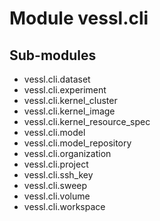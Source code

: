 Module vessl.cli
================

Sub-modules
-----------
* vessl.cli.dataset
* vessl.cli.experiment
* vessl.cli.kernel_cluster
* vessl.cli.kernel_image
* vessl.cli.kernel_resource_spec
* vessl.cli.model
* vessl.cli.model_repository
* vessl.cli.organization
* vessl.cli.project
* vessl.cli.ssh_key
* vessl.cli.sweep
* vessl.cli.volume
* vessl.cli.workspace